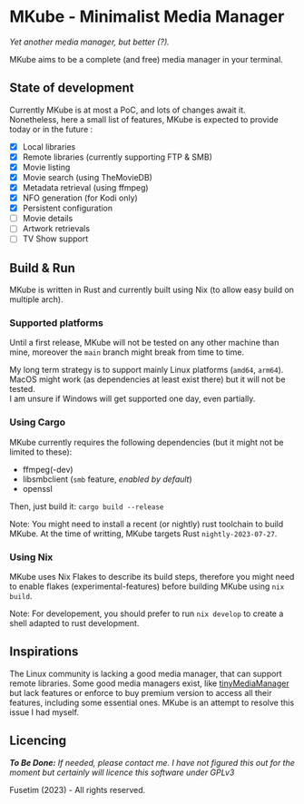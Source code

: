 # MKube - Minimalist Media Manager

*Yet another media manager, but better (?).*

MKube aims to be a complete (and free) media manager in your terminal. 

## State of development

Currently MKube is at most a PoC, and lots of changes await it. 
Nonetheless, here a small list of features, MKube is expected to provide
today or in the future :

- [x] Local libraries
- [x] Remote libraries (currently supporting FTP & SMB)
- [x] Movie listing
- [x] Movie search (using TheMovieDB)
- [x] Metadata retrieval (using ffmpeg)
- [x] NFO generation (for Kodi only)
- [x] Persistent configuration
- [ ] Movie details 
- [ ] Artwork retrievals
- [ ] TV Show support

## Build & Run

MKube is written in Rust and currently built using Nix (to allow easy build on 
multiple arch).

### Supported platforms

Until a first release, MKube will not be tested on any other machine than mine,
moreover the `main` branch might break from time to time. 

My long term strategy is to support mainly Linux platforms (`amd64`, `arm64`).  
MacOS might work (as dependencies at least exist there) but it will not be tested.  
I am unsure if Windows will get supported one day, even partially.

### Using Cargo

MKube currently requires the following dependencies (but it might not be limited to these):
- ffmpeg(-dev)
- libsmbclient (`smb` feature, *enabled by default*)
- openssl

Then, just build it: `cargo build --release`

Note: You might need to install a recent (or nightly) rust toolchain to build MKube.
At the time of writting, MKube targets Rust `nightly-2023-07-27`.

### Using Nix

MKube uses Nix Flakes to describe its build steps, therefore you might need to 
enable flakes (experimental-features) before building MKube using 
`nix build`.

Note: For developement, you should prefer to run `nix develop` to create a shell 
adapted to rust development.

## Inspirations
The Linux community is lacking a good media manager, that can support remote libraries.
Some good media managers exist, like [tinyMediaManager](https://tinymediamanager.org) but 
lack features or enforce to buy premium version to access all their features, including 
some essential ones. MKube is an attempt to resolve this issue I had myself.

## Licencing

***To Be Done:*** *If needed, please contact me. I have not figured this out for the moment but 
certainly will licence this software under GPLv3*

Fusetim (2023) - All rights reserved.